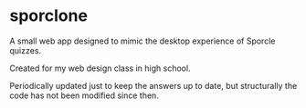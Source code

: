 # sporclone

A small web app designed to mimic the desktop experience of Sporcle quizzes.

Created for my web design class in high school.

Periodically updated just to keep the answers up to date, but structurally
the code has not been modified since then.

